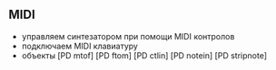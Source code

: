 ## MIDI

- управляем синтезатором при помощи MIDI контролов
- подключаем MIDI клавиатуру
- объекты [PD mtof] [PD ftom] [PD ctlin] [PD notein] [PD stripnote]
